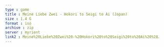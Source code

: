 ```yaml
---
type : game
title : Meine Liebe Zwei - Hokori to Seigi to Ai (Japan)
size : 1.4 G
format : iso
archive : zip
server : myrient
link2 : Meine%20Liebe%20Zwei%20-%20Hokori%20to%20Seigi%20to%20Ai%20%28Japan%29
---
```

